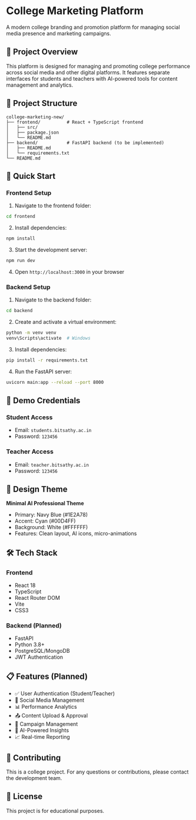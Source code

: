 # College Marketing Platform

A modern college branding and promotion platform for managing social media presence and marketing campaigns.

## 🎯 Project Overview

This platform is designed for managing and promoting college performance across social media and other digital platforms. It features separate interfaces for students and teachers with AI-powered tools for content management and analytics.

## 📁 Project Structure

```
college-marketing-new/
├── frontend/          # React + TypeScript frontend
│   ├── src/
│   ├── package.json
│   └── README.md
├── backend/           # FastAPI backend (to be implemented)
│   ├── README.md
│   └── requirements.txt
└── README.md
```

## 🚀 Quick Start

### Frontend Setup

1. Navigate to the frontend folder:
```bash
cd frontend
```

2. Install dependencies:
```bash
npm install
```

3. Start the development server:
```bash
npm run dev
```

4. Open `http://localhost:3000` in your browser

### Backend Setup

1. Navigate to the backend folder:
```bash
cd backend
```

2. Create and activate a virtual environment:
```bash
python -m venv venv
venv\Scripts\activate  # Windows
```

3. Install dependencies:
```bash
pip install -r requirements.txt
```

4. Run the FastAPI server:
```bash
uvicorn main:app --reload --port 8000
```

## 🔐 Demo Credentials

### Student Access
- Email: `students.bitsathy.ac.in`
- Password: `123456`

### Teacher Access
- Email: `teacher.bitsathy.ac.in`
- Password: `123456`

## 🎨 Design Theme

**Minimal AI Professional Theme**
- Primary: Navy Blue (#1E2A78)
- Accent: Cyan (#00D4FF)
- Background: White (#FFFFFF)
- Features: Clean layout, AI icons, micro-animations

## 🛠️ Tech Stack

### Frontend
- React 18
- TypeScript
- React Router DOM
- Vite
- CSS3

### Backend (Planned)
- FastAPI
- Python 3.8+
- PostgreSQL/MongoDB
- JWT Authentication

## 📋 Features (Planned)

- ✅ User Authentication (Student/Teacher)
- 📱 Social Media Management
- 📊 Performance Analytics
- 📤 Content Upload & Approval
- 🎯 Campaign Management
- 🤖 AI-Powered Insights
- 📈 Real-time Reporting

## 🤝 Contributing

This is a college project. For any questions or contributions, please contact the development team.

## 📝 License

This project is for educational purposes.
